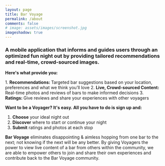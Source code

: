 ```yaml
---
layout: page
title: Bar Voyage
permalink: /about
comments: false
# image: assets/images/screenshot.jpg
imageshadow: true
---
```


<div>
    <h3> A mobile application that informs and guides users through an optimized fun night out by providing tailored recommendations and real-time, crowd-sourced images.
    </h3>
</div>
<div>
    
</div>

<p><strong>Here's what provide you:</strong></p>
1. <strong>Recommendations: </strong>Targeted bar suggestions based on your location, preferences and what we think you’ll love
2. <strong>Live, Crowd-sourced Content: </strong>Real-time photos and reviews of bars to make informed decisions
3. <strong>Ratings: </strong>Give reviews and share your experiences with other voyagers




<p><strong>Want to be a Voyager? It's easy. All you have to do is sign up and:</strong></p>

1. <strong>Choose</strong> your ideal night out 
2. <strong>Discover</strong> where to start or continue your night
3. <strong>Submit</strong> ratings and photos at each stop

<p><strong>Bar Voyage</strong> eliminates disappointing & aimless hopping from one bar to the next; not knowing if the next will be any better. By giving Voyagers the power to view live content of a bar from others within the community, we are able to empower others to join and share their own experiences and contribute back to the Bar Voyage community.</p>
<!-- 
<a target="_blank" href="https://bootstrapstarter.com/bv-site/" class="btn btn-dark"> Get a sense of how our app works! &rarr;</a> -->

